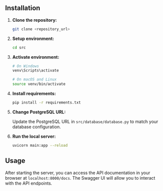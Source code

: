 ## Installation

1. **Clone the repository:**

    ```bash
    git clone <repository_url>
    ```

2. **Setup environment:**

    ```bash
    cd src
    ```

3. **Activate environment:**

    ```bash
    # On Windows
    venv\Scripts\activate

    # On macOS and Linux
    source venv/bin/activate
    ```

4. **Install requirements:**

    ```bash
    pip install -r requirements.txt
    ```

5. **Change PostgreSQL URL:**

    Update the PostgreSQL URL in `src/database/database.py` to match your database configuration.

6. **Run the local server:**

    ```bash
    uvicorn main:app --reload
    ```

## Usage

After starting the server, you can access the API documentation in your browser at `localhost:8000/docs`. The Swagger UI will allow you to interact with the API endpoints.


